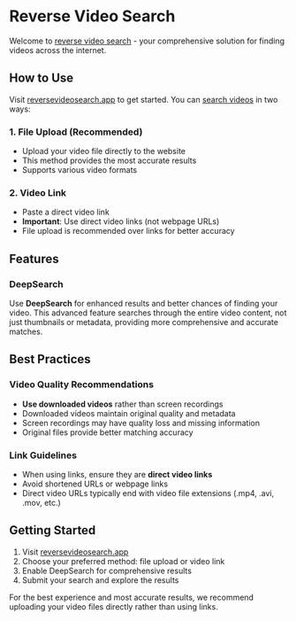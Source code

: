 # Reverse Video Search

Welcome to [reverse video search](https://reversevideosearch.app/) - your comprehensive solution for finding videos across the internet.

## How to Use

Visit [reversevideosearch.app](https://reversevideosearch.app/) to get started. You can [search videos](https://reversevideosearch.app/search-videos) in two ways:

### 1. File Upload (Recommended)
- Upload your video file directly to the website
- This method provides the most accurate results
- Supports various video formats

### 2. Video Link
- Paste a direct video link
- **Important**: Use direct video links (not webpage URLs)
- File upload is recommended over links for better accuracy

## Features

### DeepSearch
Use **DeepSearch** for enhanced results and better chances of finding your video. This advanced feature searches through the entire video content, not just thumbnails or metadata, providing more comprehensive and accurate matches.

## Best Practices

### Video Quality Recommendations
- **Use downloaded videos** rather than screen recordings
- Downloaded videos maintain original quality and metadata
- Screen recordings may have quality loss and missing information
- Original files provide better matching accuracy

### Link Guidelines
- When using links, ensure they are **direct video links**
- Avoid shortened URLs or webpage links
- Direct video URLs typically end with video file extensions (.mp4, .avi, .mov, etc.)

## Getting Started

1. Visit [reversevideosearch.app](https://reversevideosearch.app/)
2. Choose your preferred method: file upload or video link
3. Enable DeepSearch for comprehensive results
4. Submit your search and explore the results

For the best experience and most accurate results, we recommend uploading your video files directly rather than using links.
